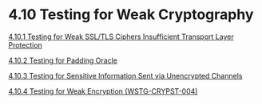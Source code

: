 # 4.10 Testing for Weak Cryptography

[4.10.1 Testing for Weak SSL/TLS Ciphers Insufficient Transport Layer Protection](4.10.1_Testing_for_Weak_SSL_TLS_Ciphers_Insufficient_Transport_Layer_Protection.md)

[4.10.2 Testing for Padding Oracle](4.10.2_Testing_for_Padding_Oracle.md)

[4.10.3 Testing for Sensitive Information Sent via Unencrypted Channels](4.10.3_Testing_for_Sensitive_Information_Sent_via_Unencrypted_Channels.md)

[4.10.4 Testing for Weak Encryption (WSTG-CRYPST-004)](4.10.4_Testing_for_Weak_Encryption_WSTG-CRYPST-004.md)
